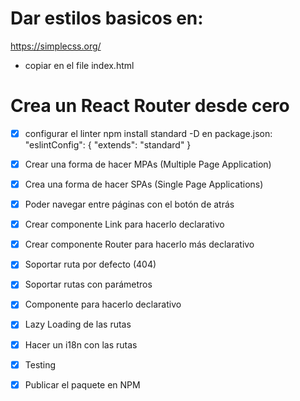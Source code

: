 # Dar estilos basicos en:
https://simplecss.org/
- copiar en el file index.html
<link rel="stylesheet" href="https://cdn.simplecss.org/simple.min.css">

# Crea un React Router desde cero

- [x] configurar el linter
npm install standard -D
en package.json: 
"eslintConfig": {
    "extends": "standard"
  }

- [x] Crear una forma de hacer MPAs (Multiple Page Application)
- [x] Crea una forma de hacer SPAs (Single Page Applications)
- [x] Poder navegar entre páginas con el botón de atrás
- [x] Crear componente Link para hacerlo declarativo
- [x] Crear componente Router para hacerlo más declarativo
- [x] Soportar ruta por defecto (404)
- [x] Soportar rutas con parámetros
- [x] Componente <Route /> para hacerlo declarativo
- [x] Lazy Loading de las rutas
- [x] Hacer un i18n con las rutas
- [x] Testing
- [x] Publicar el paquete en NPM



